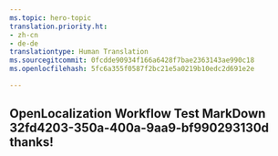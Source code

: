 ```yaml
---
ms.topic: hero-topic
translation.priority.ht:
- zh-cn
- de-de
translationtype: Human Translation
ms.sourcegitcommit: 0fcdde90934f166a6428f7bae2363143ae990c18
ms.openlocfilehash: 5fc6a355f0587f2bc21e5a0219b10edc2d691e2e

---
```

## OpenLocalization Workflow Test MarkDown 32fd4203-350a-400a-9aa9-bf990293130d thanks!



<!--HONumber=Aug16_HO4-->


